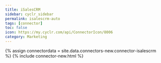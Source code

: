 ```yaml
---
title: iSalesCRM
sidebar: cyclr_sidebar
permalink: isalescrm-auto
tags: [connector]
toc: false
icon: https://my.cyclr.com/api/ConnectorIcon/8006
category: Marketing
---
```

{% assign connectordata = site.data.connectors-new.connector-isalescrm %}
{% include connector-new.html %}	